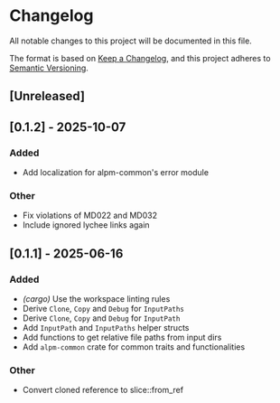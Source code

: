 # Changelog

All notable changes to this project will be documented in this file.

The format is based on [Keep a Changelog](https://keepachangelog.com/en/1.0.0/),
and this project adheres to [Semantic Versioning](https://semver.org/spec/v2.0.0.html).

## [Unreleased]

## [0.1.2] - 2025-10-07

### Added

- Add localization for alpm-common's error module

### Other

- Fix violations of MD022 and MD032
- Include ignored lychee links again

## [0.1.1] - 2025-06-16

### Added

- *(cargo)* Use the workspace linting rules
- Derive `Clone`, `Copy` and `Debug` for `InputPaths`
- Derive `Clone`, `Copy` and `Debug` for `InputPath`
- Add `InputPath` and `InputPaths` helper structs
- Add functions to get relative file paths from input dirs
- Add `alpm-common` crate for common traits and functionalities

### Other

- Convert cloned reference to slice::from_ref
